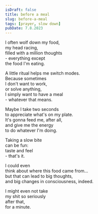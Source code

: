```yaml
---
isDraft: false
title: before a meal
slug: before-a-meal
tags: [prayer, slow down]
pubDate: 7.8.2023
---
```


I often wolf down my food,  
my head racing,  
filled with a million thoughts  
\- everything except  
the food I'm eating.  

A little ritual helps me switch modes.  
Because sometimes  
I don't want to work,  
or solve anything,  
I simply want to have a meal  
\- whatever that means.  

Maybe I take two seconds  
to appreciate what's on my plate.  
It's gonna feed me, after all,  
and give me the energy  
to do whatever I'm doing.  

Taking a slow bite  
can be fun:  
taste and feel  
\- that's it.   

I could even  
think about where this food came from...  
but that can lead to big thoughts,  
and big changes in consciousness, indeed.   

I might even not take  
my shit so seriously  
after that,  
for a minute.  
